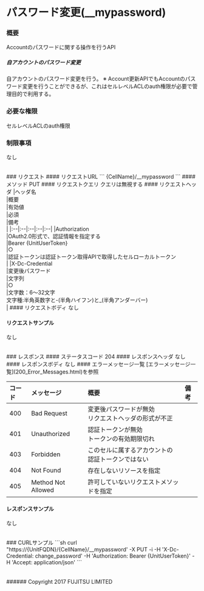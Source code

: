 # パスワード変更(\__mypassword)
### 概要
Accountのパスワードに関する操作を行うAPI
##### 自アカウントのパスワード変更
自アカウントのパスワード変更を行う。
※ Account更新APIでもAccountのパスワード変更を行うことができるが、これはセルレベルACLのauth権限が必要で管理目的で利用する。

### 必要な権限
セルレベルACLのauth権限
### 制限事項
なし

<br>
### リクエスト
#### リクエストURL
```
{CellName}/__mypassword
```
#### メソッド
PUT
#### リクエストクエリ
クエリは無視する
#### リクエストヘッダ
|ヘッダ名<br>|概要<br>|有効値<br>|必須<br>|備考<br>|
|:--|:--|:--|:--|:--|
|Authorization<br>|OAuth2.0形式で、認証情報を指定する<br>|Bearer {UnitUserToken}<br>|○<br>|認証トークンは認証トークン取得APIで取得したセルローカルトークン<br>|
|X-Dc-Credential<br>|変更後パスワード<br>|文字列<br>|○<br>|文字数：6&#65374;32文字<br>文字種:半角英数字と-(半角ハイフン)と_(半角アンダーバー)<br>|
#### リクエストボディ
なし

#### リクエストサンプル
なし

<br>
### レスポンス
#### ステータスコード
204
#### レスポンスヘッダ
なし
#### レスポンスボディ
なし
#### エラーメッセージ一覧
[エラーメッセージ一覧](200_Error_Messages.html)を参照

|コード<br>|メッセージ<br>|概要<br>|備考<br>|
|:--|:--|:--|:--|
|400<br>|Bad Request<br>|変更後パスワードが無効<br>リクエストヘッダの形式が不正<br>|<br>|
|401<br>|Unauthorized<br>|認証トークンが無効<br>トークンの有効期限切れ<br>|<br>|
|403<br>|Forbidden<br>|このセルに属するアカウントの認証トークンではない<br>|<br>|
|404<br>|Not Found<br>|存在しないリソースを指定<br>|<br>|
|405<br>|Method Not Allowed<br>|許可していないリクエストメソッドを指定<br>|<br>|
#### レスポンスサンプル
なし

<br>
### CURLサンプル
```sh
curl "https://{UnitFQDN}/{CellName}/__mypassword' -X PUT -i -H 'X-Dc-Credential: change_password' -H 'Authorization: Bearer {UnitUserToken}' -H 'Accept: application/json'
```
<br>
<br>
<br>
###### Copyright 2017    FUJITSU LIMITED
